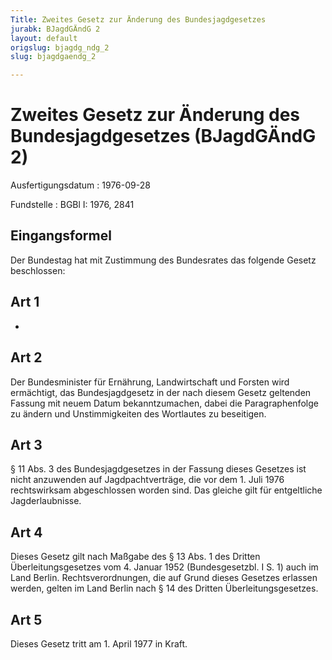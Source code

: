 ```yaml
---
Title: Zweites Gesetz zur Änderung des Bundesjagdgesetzes
jurabk: BJagdGÄndG 2
layout: default
origslug: bjagdg_ndg_2
slug: bjagdgaendg_2

---
```


# Zweites Gesetz zur Änderung des Bundesjagdgesetzes (BJagdGÄndG 2)

Ausfertigungsdatum
:   1976-09-28

Fundstelle
:   BGBl I: 1976, 2841



## Eingangsformel

Der Bundestag hat mit Zustimmung des Bundesrates das folgende Gesetz beschlossen:


## Art 1

-


## Art 2

Der Bundesminister für Ernährung, Landwirtschaft und Forsten wird ermächtigt, das Bundesjagdgesetz in der nach diesem Gesetz geltenden Fassung mit neuem Datum bekanntzumachen, dabei die Paragraphenfolge zu ändern und Unstimmigkeiten des Wortlautes zu beseitigen.


## Art 3

§ 11 Abs. 3 des Bundesjagdgesetzes in der Fassung dieses Gesetzes ist nicht anzuwenden auf Jagdpachtverträge, die vor dem 1. Juli 1976 rechtswirksam abgeschlossen worden sind. Das gleiche gilt für entgeltliche Jagderlaubnisse.


## Art 4

Dieses Gesetz gilt nach Maßgabe des § 13 Abs. 1 des Dritten Überleitungsgesetzes vom 4. Januar 1952 (Bundesgesetzbl. I S. 1) auch im Land Berlin. Rechtsverordnungen, die auf Grund dieses Gesetzes erlassen werden, gelten im Land Berlin nach § 14 des Dritten Überleitungsgesetzes.


## Art 5

Dieses Gesetz tritt am 1. April 1977 in Kraft.

